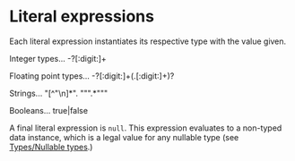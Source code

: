 

Literal expressions
===================

Each literal expression instantiates its respective type with the value given.

Integer types... -?[:digit:]+

Floating point types... -?[:digit:]+(.[:digit:]+)?

Strings... "[\^"\\n]\*". """.\*"""

Booleans... true|false

A final literal expression is `null`. This expression evaluates to a non-typed data instance, which is a legal value for any nullable type (see [Types/Nullable types](nullable_types.md).)

